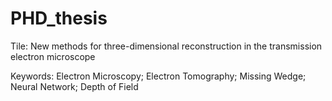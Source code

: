 # PHD_thesis

Tile: New methods for three-dimensional reconstruction in the transmission electron microscope

Keywords: Electron Microscopy; Electron Tomography; Missing Wedge; Neural Network; Depth of Field
